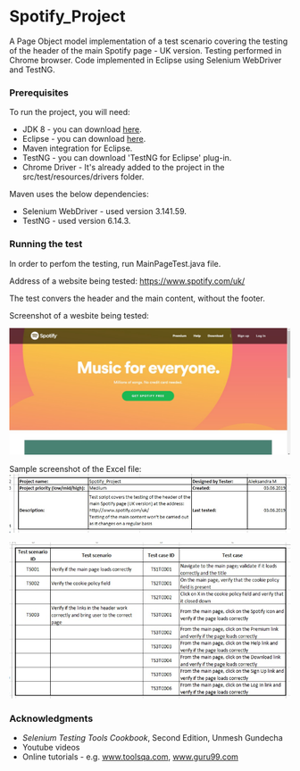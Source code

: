 # Spotify_Project
A Page Object model implementation of a test scenario covering the testing of the header of the main Spotify page - UK version. Testing performed in Chrome browser. Code implemented in Eclipse using Selenium WebDriver and TestNG.

### Prerequisites
To run the project, you will need:

* JDK 8 - you can download [here](https://www.oracle.com/technetwork/java/javase/downloads/jdk8-downloads-2133151.html).
* Eclipse - you can download [here](https://www.eclipse.org/downloads/packages/).
* Maven integration for Eclipse.
* TestNG - you can download 'TestNG for Eclipse' plug-in.
* Chrome Driver - It's already added to the project in the src/test/resources/drivers folder.

Maven uses the below dependencies:
* Selenium WebDriver - used version 3.141.59.
* TestNG - used version 6.14.3.

### Running the test
In order to perfom the testing, run MainPageTest.java file.

Address of a website being tested:
https://www.spotify.com/uk/

The test convers the header and the main content, without the footer.

Screenshot of a wesbite being tested:

![alt text](Spotify_Project/images/spotify.jpg)

Sample screenshot of the Excel file:
![alt text](Spotify_Project/images/excel1.jpg)

![alt text](Spotify_Project/images/excel2.jpg)

### Acknowledgments
* _Selenium Testing Tools Cookbook_, Second Edition, Unmesh Gundecha
* Youtube videos
* Online tutorials - e.g. www.toolsqa.com, www.guru99.com
